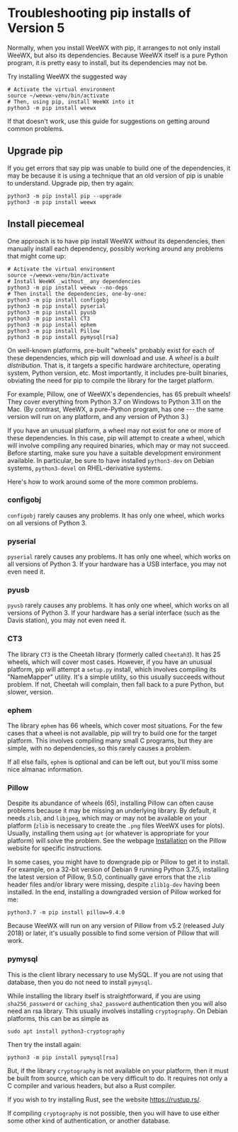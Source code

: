 # Troubleshooting pip installs of Version 5

Normally, when you install WeeWX with pip, it arranges to not only install
WeeWX, but also its dependencies. Because WeeWX itself is a pure Python program,
it is pretty easy to install, but its dependencies may not be.

Try installing WeeWX the suggested way

```
# Activate the virtual environment
source ~/weewx-venv/bin/activate
# Then, using pip, install WeeWX into it
python3 -m pip install weewx 
```

If that doesn't work, use this guide for suggestions on getting around common
problems.


## Upgrade pip

If you get errors that say pip was unable to build one of the dependencies, it
may be because it is using a technique that an old version of pip is unable to
understand. Upgrade pip, then try again:

```
python3 -m pip install pip --upgrade
python3 -m pip install weewx
```


## Install piecemeal

One approach is to have pip install WeeWX _without_ its dependencies, then
manually install each dependency, possibly working around any problems that
might come up:

```shell
# Activate the virtual environment
source ~/weewx-venv/bin/activate
# Install WeeWX _without_ any dependencies
python3 -m pip install weewx --no-deps
# Then install the dependencies, one-by-one:
python3 -m pip install configobj  
python3 -m pip install pyserial
python3 -m pip install pyusb
python3 -m pip install CT3
python3 -m pip install ephem
python3 -m pip install Pillow
python3 -m pip install pymysql[rsa]
```

On well-known platforms, pre-built "wheels" probably exist for each of these
dependencies, which pip will download and use. A _wheel_ is a _built
distribution_. That is, it targets a specific hardware architecture, operating
system, Python version, etc. Most importantly, it includes pre-built binaries,
obviating the need for pip to compile the library for the target platform.

For example, Pillow, one of WeeWX's dependencies, has 65 prebuilt wheels! They
cover everything from Python 3.7 on Windows to Python 3.11 on the Mac. (By
contrast, WeeWX, a pure-Python program, has one --- the same version will run on
any platform, and any version of Python 3.)

If you have an unusual platform, a wheel may not exist for one or more of these
dependencies. In this case, pip will attempt to create a wheel, which will
involve compiling any required binaries, which may or may not succeed. Before
starting, make sure you have a suitable development environment available. In
particular, be sure to have installed `python3-dev` on Debian systems,
`python3-devel` on RHEL-derivative systems.

Here's how to work around some of the more common problems.

### configobj

`configobj` rarely causes any problems. It has only one wheel, which works on
all versions of Python 3.

### pyserial

`pyserial` rarely causes any problems. It has only one wheel, which works on all
versions of Python 3. If your hardware has a USB interface, you may not even
need it.

### pyusb

`pyusb` rarely causes any problems. It has only one wheel, which works on all
versions of Python 3. If your hardware has a serial interface (such as the Davis
station), you may not even need it.

### CT3

The library `CT3` is the Cheetah library (formerly called `Cheetah3`). It has 25
wheels, which will cover most cases. However, if you have an unusual platform,
pip will attempt a `setup.py` install, which involves compiling its "NameMapper"
utility. It's a simple utility, so this usually succeeds without problem. If
not, Cheetah will complain, then fall back to a pure Python, but slower,
version. 

### ephem

The library `ephem` has 66 wheels, which cover most situations. For the few
cases that a wheel is not available, pip will try to build one for the target
platform. This involves compiling many small C programs, but they are simple,
with no dependencies, so this rarely causes a problem.

If all else fails, `ephem` is optional and can be left out, but you'll miss some
nice almanac information.

### Pillow

Despite its abundance of wheels (65), installing Pillow can often cause problems
because it may be missing an underlying library. By default, it needs `zlib`,
and `libjpeg`, which may or may not be available on your platform (`zlib` is
necessary to create the `.png` files WeeWX uses for plots). Usually, installing
them using `apt` (or whatever is appropriate for your platform) will solve the
problem. See the webpage
[Installation](https://pillow.readthedocs.io/en/latest/installation.html) on the
Pillow website for specific instructions.

In some cases, you might have to downgrade pip or Pillow to get it to install.
For example, on a 32-bit version of Debian 9 running Python 3.7.5, installing
the latest version of Pillow, 9.5.0, continually gave errors that the `zlib`
header files and/or library were missing, despite `zlib1g-dev` having been
installed. In the end, installing a downgraded version of Pillow worked for me:

```shell
python3.7 -m pip install pillow=9.4.0
```

Because WeeWX will run on any version of Pillow from v5.2 (released July 2018)
or later, it's usually possible to find some version of Pillow that will work.

### pymysql

This is the client library necessary to use MySQL. If you are not using that
database, then you do not need to install `pymysql`.

While installing the library itself is straightforward, if you are using
`sha256_password` or `caching_sha2_password` authentication then you will also
need an rsa library. This usually involves installing `cryptography`. On Debian
platforms, this can be as simple as

```shell
sudo apt install python3-cryptography
```

Then try the install again:

```shell
python3 -m pip install pymysql[rsa]
```

But, if the library `cryptography` is not available on your platform, then it
must be built from source, which can be very difficult to do. It requires not
only a C compiler and various headers, but also a Rust compiler.

If you wish to try installing Rust, see the website https://rustup.rs/.

If compiling `cryptography` is not possible, then you will have to use either
some other kind of authentication, or another database.

